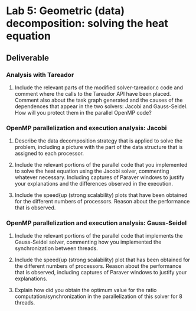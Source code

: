 # Lab 5: Geometric (data) decomposition: solving the heat equation

## Deliverable

### Analysis with Tareador
1. Include the relevant parts of the modified solver-tareador.c code and comment where the calls to the Tareador API have been placed. Comment also about the task graph generated and the causes of the dependences that appear in the two solvers: Jacobi and Gauss-Seidel. How will you protect them in the parallel OpenMP code?

### OpenMP parallelization and execution analysis: Jacobi
1. Describe the data decomposition strategy that is applied to solve the problem, including a picture with the part of the data structure that is assigned to each processor.

2. Include the relevant portions of the parallel code that you implemented to solve the heat equation using the Jacobi solver, commenting whatever necessary. Including captures of Paraver windows to justify your explanations and the differences observed in the execution.

3. Include the speed{up (strong scalability) plots that have been obtained for the different numbers of processors. Reason about the performance that is observed.

### OpenMP parallelization and execution analysis: Gauss-Seidel

1. Include the relevant portions of the parallel code that implements the Gauss-Seidel solver, commenting how you implemented the synchronization between threads.

2. Include the speed{up (strong scalability) plot that has been obtained for the different numbers of processors. Reason about the performance that is observed, including captures of Paraver windows to justify your explanations.

3. Explain how did you obtain the optimum value for the ratio computation/synchronization in the parallelization of this solver for 8 threads.